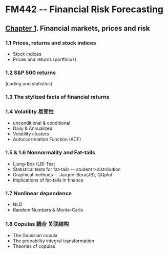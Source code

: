 # FM442 -- Financial Risk Forecasting 

## [Chapter 1](https://github.com/xxxcrttt/MLDL/blob/main/FM442/cp1.pdf). Financial markets, prices and risk


### 1.1 Prices, returns and stock indices  
* Stock indices   
* Prices and returns (portfolios)

### 1.2 S&P 500 returns 
(coding and statistics)

### 1.3 The stylized facts of financial returns 

### 1.4 Volatility 易变性
* unconditional & conditional   
* Daily & Annualized 
* Volatility clusters    
* Autoccorrelation Function (ACF)

### 1.5 & 1.6 Nonnormality and Fat-tails 
* Ljung-Box (LB) Test 
* Statistical tests for fat-tails -- student t-distribution
* Graphical methods -- Jarque-Bera(JB), QQplot 
* Implications of fat-tails in finance 

### 1.7 Nonlinear dependence 
* NLD
* Random Numbers & Monte-Carlo 

### 1.8 Copulas 耦合 关联结构
* The Gaussian copula 
* The probability integral transformation 
* Theories of copulas





